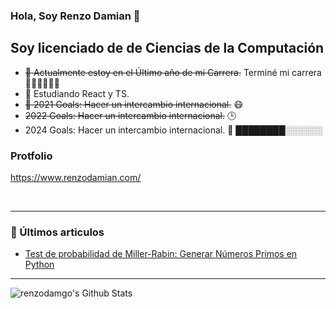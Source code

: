 ### Hola, Soy Renzo Damian  👋

## Soy licenciado de de Ciencias de la Computación
- ~~🔭 Actualmente estoy en el Último año de mi Carrera.~~ Terminé mi carrera 🎉🎉👨‍🎓👨‍🎓
- 🌱 Estudiando React y TS.
- ~~🥅 2021 Goals: Hacer un intercambio internacional.~~ 😷
- ~~2022 Goals: Hacer un intercambio internacional.~~ 🕒
- 2024 Goals: Hacer un intercambio internacional. 🙏 ████████░░░░░░

### Protfolio 
https://www.renzodamian.com/


<br />


---

### 📕 Últimos articulos
<!-- BLOG-POST-LIST:START -->
- [Test de probabilidad de Miller-Rabin: Generar Números Primos en Python](https://renzodamgo.github.io/posts/primos/primos/)

<!-- BLOG-POST-LIST:END -->

---

<img align="left" alt="renzodamgo's Github Stats" src="https://github-readme-stats.vercel.app/api?username=renzodamgo&show_icons=true&hide_border=true" />


